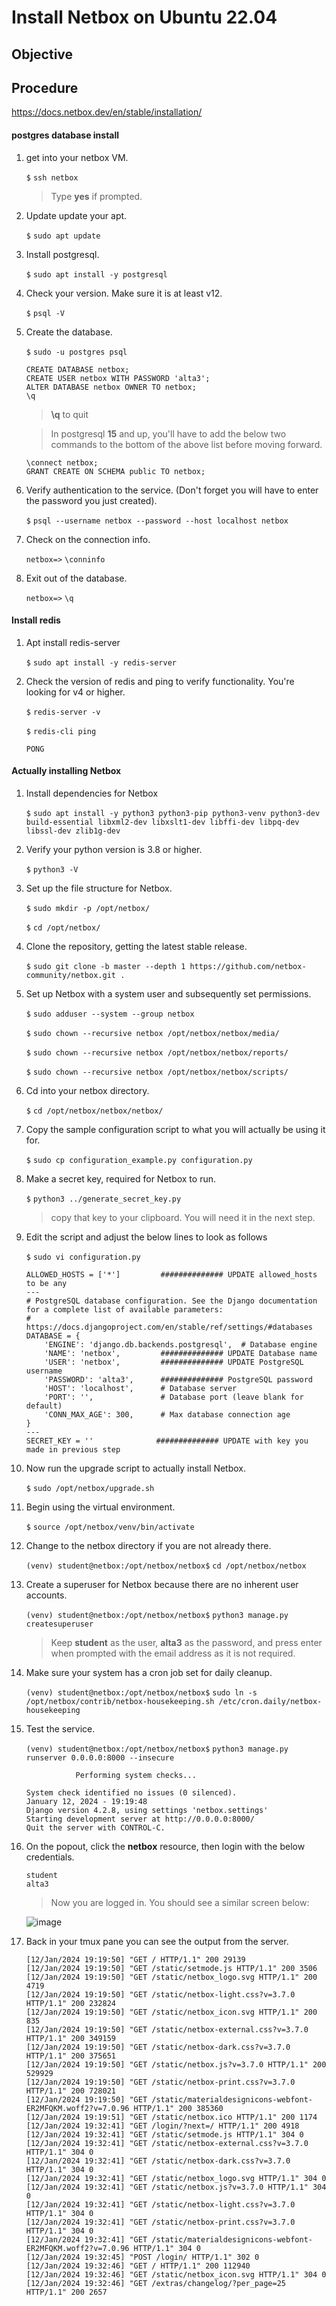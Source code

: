 # Install Netbox on Ubuntu 22.04

## Objective

## Procedure

https://docs.netbox.dev/en/stable/installation/

#### postgres database install

1. get into your netbox VM.

    `$` `ssh netbox`

    > Type **yes** if prompted.

0. Update update your apt. 

    `$` `sudo apt update`

0. Install postgresql.

    `$` `sudo apt install -y postgresql`

0. Check your version. Make sure it is at least v12.

    `$` `psql -V`

0. Create the database.

    `$` `sudo -u postgres psql`

    ```
    CREATE DATABASE netbox;
    CREATE USER netbox WITH PASSWORD 'alta3';
    ALTER DATABASE netbox OWNER TO netbox;
    \q
    ```

    > **\q** to quit

    > In postgresql **15** and up, you'll have to add the below two commands to the bottom of the above list before moving forward.

    ```
    \connect netbox;
    GRANT CREATE ON SCHEMA public TO netbox;
    ```

0. Verify authentication to the service. (Don't forget you will have to enter the password you just created).

    `$` `psql --username netbox --password --host localhost netbox`

0. Check on the connection info.

    `netbox=>` `\conninfo`

0. Exit out of the database.

    `netbox=>` `\q`

#### Install redis

1. Apt install redis-server

    `$` `sudo apt install -y redis-server`

0. Check the version of redis and ping to verify functionality. You're looking for v4 or higher.

    `$` `redis-server -v`

    `$` `redis-cli ping`

    ```
    PONG
    ```

#### Actually installing Netbox

1. Install dependencies for Netbox

   `$` `sudo apt install -y python3 python3-pip python3-venv python3-dev build-essential libxml2-dev libxslt1-dev libffi-dev libpq-dev libssl-dev zlib1g-dev`

0. Verify your python version is 3.8 or higher.

    `$` `python3 -V`

0. Set up the file structure for Netbox.

    `$` `sudo mkdir -p /opt/netbox/`

    `$` `cd /opt/netbox/`

0. Clone the repository, getting the latest stable release.

    `$` `sudo git clone -b master --depth 1 https://github.com/netbox-community/netbox.git .`

0. Set up Netbox with a system user and subsequently set permissions.

    `$` `sudo adduser --system --group netbox`

    `$` `sudo chown --recursive netbox /opt/netbox/netbox/media/`

    `$` `sudo chown --recursive netbox /opt/netbox/netbox/reports/`

    `$` `sudo chown --recursive netbox /opt/netbox/netbox/scripts/`

0. Cd into your netbox directory.

    `$` `cd /opt/netbox/netbox/netbox/`

0. Copy the sample configuration script to what you will actually be using it for.

    `$` `sudo cp configuration_example.py configuration.py`

0. Make a secret key, required for Netbox to run.

    `$` `python3 ../generate_secret_key.py`

    > copy that key to your clipboard. You will need it in the next step.

0. Edit the script and adjust the below lines to look as follows

    `$` `sudo vi configuration.py`

    ```python3
    ALLOWED_HOSTS = ['*']         ############## UPDATE allowed_hosts to be any 
    ---
    # PostgreSQL database configuration. See the Django documentation for a complete list of available parameters:
    #   https://docs.djangoproject.com/en/stable/ref/settings/#databases
    DATABASE = {
        'ENGINE': 'django.db.backends.postgresql',  # Database engine
        'NAME': 'netbox',         ############## UPDATE Database name
        'USER': 'netbox',         ############## UPDATE PostgreSQL username
        'PASSWORD': 'alta3',      ############## PostgreSQL password
        'HOST': 'localhost',      # Database server
        'PORT': '',               # Database port (leave blank for default)
        'CONN_MAX_AGE': 300,      # Max database connection age
    }
    ---
    SECRET_KEY = ''              ############## UPDATE with key you made in previous step
    ```
    
0. Now run the upgrade script to actually install Netbox. 

    `$` `sudo /opt/netbox/upgrade.sh`

0. Begin using the virtual environment.

    `$` `source /opt/netbox/venv/bin/activate`

0. Change to the netbox directory if you are not already there.

    `(venv) student@netbox:/opt/netbox/netbox$` `cd /opt/netbox/netbox`

0. Create a superuser for Netbox because there are no inherent user accounts.

    `(venv) student@netbox:/opt/netbox/netbox$` `python3 manage.py createsuperuser`

    > Keep **student** as the user, **alta3** as the password, and press enter when prompted with the email address as it is not required.

0. Make sure your system has a cron job set for daily cleanup.

    `(venv) student@netbox:/opt/netbox/netbox$` `sudo ln -s /opt/netbox/contrib/netbox-housekeeping.sh /etc/cron.daily/netbox-housekeeping`

0. Test the service.

    `(venv) student@netbox:/opt/netbox/netbox$` `python3 manage.py runserver 0.0.0.0:8000 --insecure`

    ```
               Performing system checks...
    
    System check identified no issues (0 silenced).
    January 12, 2024 - 19:19:48
    Django version 4.2.8, using settings 'netbox.settings'
    Starting development server at http://0.0.0.0:8000/
    Quit the server with CONTROL-C.
    ```


0. On the popout, click the **netbox** resource, then login with the below credentials.

    ```
    student
    alta3
    ```

    > Now you are logged in. You should see a similar screen below:

   ![image](https://github.com/alta3/labs/assets/35880398/418ebd16-47d3-4abc-9192-85d139c77e4e)



0. Back in your tmux pane you can see the output from the server.

    ```
    [12/Jan/2024 19:19:50] "GET / HTTP/1.1" 200 29139
    [12/Jan/2024 19:19:50] "GET /static/setmode.js HTTP/1.1" 200 3506
    [12/Jan/2024 19:19:50] "GET /static/netbox_logo.svg HTTP/1.1" 200 4719
    [12/Jan/2024 19:19:50] "GET /static/netbox-light.css?v=3.7.0 HTTP/1.1" 200 232824
    [12/Jan/2024 19:19:50] "GET /static/netbox_icon.svg HTTP/1.1" 200 835
    [12/Jan/2024 19:19:50] "GET /static/netbox-external.css?v=3.7.0 HTTP/1.1" 200 349159
    [12/Jan/2024 19:19:50] "GET /static/netbox-dark.css?v=3.7.0 HTTP/1.1" 200 375651
    [12/Jan/2024 19:19:50] "GET /static/netbox.js?v=3.7.0 HTTP/1.1" 200 529929
    [12/Jan/2024 19:19:50] "GET /static/netbox-print.css?v=3.7.0 HTTP/1.1" 200 728021
    [12/Jan/2024 19:19:50] "GET /static/materialdesignicons-webfont-ER2MFQKM.woff2?v=7.0.96 HTTP/1.1" 200 385360
    [12/Jan/2024 19:19:51] "GET /static/netbox.ico HTTP/1.1" 200 1174
    [12/Jan/2024 19:32:41] "GET /login/?next=/ HTTP/1.1" 200 4918
    [12/Jan/2024 19:32:41] "GET /static/setmode.js HTTP/1.1" 304 0
    [12/Jan/2024 19:32:41] "GET /static/netbox-external.css?v=3.7.0 HTTP/1.1" 304 0
    [12/Jan/2024 19:32:41] "GET /static/netbox-dark.css?v=3.7.0 HTTP/1.1" 304 0
    [12/Jan/2024 19:32:41] "GET /static/netbox_logo.svg HTTP/1.1" 304 0
    [12/Jan/2024 19:32:41] "GET /static/netbox.js?v=3.7.0 HTTP/1.1" 304 0
    [12/Jan/2024 19:32:41] "GET /static/netbox-light.css?v=3.7.0 HTTP/1.1" 304 0
    [12/Jan/2024 19:32:41] "GET /static/netbox-print.css?v=3.7.0 HTTP/1.1" 304 0
    [12/Jan/2024 19:32:41] "GET /static/materialdesignicons-webfont-ER2MFQKM.woff2?v=7.0.96 HTTP/1.1" 304 0
    [12/Jan/2024 19:32:45] "POST /login/ HTTP/1.1" 302 0
    [12/Jan/2024 19:32:46] "GET / HTTP/1.1" 200 112940
    [12/Jan/2024 19:32:46] "GET /static/netbox_icon.svg HTTP/1.1" 304 0
    [12/Jan/2024 19:32:46] "GET /extras/changelog/?per_page=25 HTTP/1.1" 200 2657
    ```




